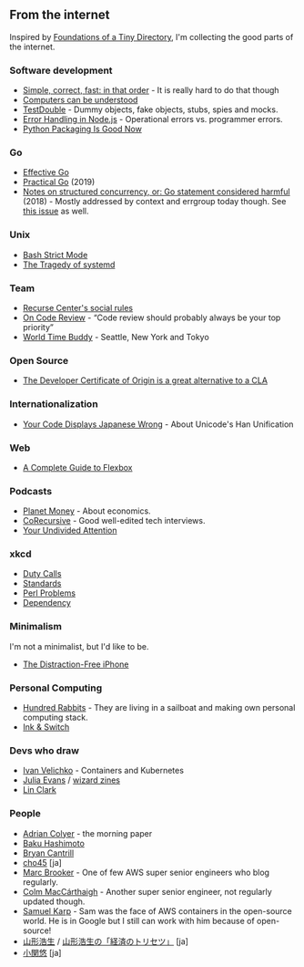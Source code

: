 ## From the internet

Inspired by [Foundations of a Tiny Directory](https://www.kickscondor.com/foundations-of-a-tiny-directory/), I'm collecting the good parts of the internet.

### Software development

* [Simple, correct, fast: in that order](https://drewdevault.com/2018/07/09/Simple-correct-fast.html) - It is really hard to do that though
* [Computers can be understood](https://blog.nelhage.com/post/computers-can-be-understood/)
* [TestDouble](https://martinfowler.com/bliki/TestDouble.html) - Dummy objects, fake objects, stubs, spies and mocks.
* [Error Handling in Node.js](https://www.tritondatacenter.com/node-js/production/design/errors) - Operational errors vs. programmer errors.
* [Python Packaging Is Good Now](https://glyph.twistedmatrix.com/2016/08/python-packaging.html)

### Go

* [Effective Go](https://go.dev/doc/effective_go)
* [Practical Go](https://dave.cheney.net/practical-go/presentations/gophercon-singapore-2019.html) (2019)
* [Notes on structured concurrency, or: Go statement considered harmful](https://vorpus.org/blog/notes-on-structured-concurrency-or-go-statement-considered-harmful/) (2018) - Mostly addressed by context and errgroup today though. See [this issue](https://github.com/golang/go/issues/29011) as well.

### Unix

* [Bash Strict Mode](http://redsymbol.net/articles/unofficial-bash-strict-mode/)
* [The Tragedy of systemd](https://www.youtube.com/watch?v=o_AIw9bGogo)

### Team

* [Recurse Center's social rules](https://www.recurse.com/social-rules)
* [On Code Review](https://medium.com/@9len/on-code-review-16ea85f7c585) - <q>Code review should probably always be your top priority</q>
* [World Time Buddy](https://www.worldtimebuddy.com/?pl=1&lid=5809844,5128581,1850147) - Seattle, New York and Tokyo

### Open Source

* [The Developer Certificate of Origin is a great alternative to a CLA](https://drewdevault.com/2021/04/12/DCO.html)

### Internationalization

* [Your Code Displays Japanese Wrong](https://heistak.github.io/your-code-displays-japanese-wrong/) - About Unicode's Han Unification

### Web

* [A Complete Guide to Flexbox ](https://css-tricks.com/snippets/css/a-guide-to-flexbox/)

### Podcasts

* [Planet Money](https://www.npr.org/podcasts/510289/planet-money/) - About economics.
* [CoRecursive](https://corecursive.com/) - Good well-edited tech interviews.
* [Your Undivided Attention](https://www.humanetech.com/podcast) 

### xkcd

* [Duty Calls](https://xkcd.com/386/)
* [Standards](https://xkcd.com/927/)
* [Perl Problems](https://xkcd.com/1171/)
* [Dependency](https://xkcd.com/2347/)

### Minimalism

I'm not a minimalist, but I'd like to be.

* [The Distraction-Free iPhone](https://maketime.blog/article/the-distraction-free-iphone/)

### Personal Computing

* [Hundred Rabbits](https://100r.co/) - They are living in a sailboat and making own personal computing stack.
* [Ink & Switch](https://www.inkandswitch.com/)

### Devs who draw

* [Ivan Velichko](https://iximiuz.com/en/) - Containers and Kubernetes
* [Julia Evans](https://jvns.ca/) / [wizard zines](https://wizardzines.com/)
* [Lin Clark](https://code-cartoons.com/)

### People

* [Adrian Colyer](https://blog.acolyer.org/) - the morning paper
* [Baku Hashimoto](https://baku89.com/)
* [Bryan Cantrill](http://dtrace.org/blogs/bmc/)
* [cho45](https://www.lowreal.net/) [ja]
* [Marc Brooker](https://brooker.co.za/blog/) - One of few AWS super senior engineers who blog regularly.
* [Colm MacCárthaigh](https://shufflesharding.com/) - Another super senior engineer, not regularly updated though.
* [Samuel Karp](https://samuelkarp.com/) - Sam was the face of AWS containers in the open-source world. He is in Google but I still can work with him because of open-source!
* [山形浩生](https://cruel.org/jindex.html) / [山形浩生の「経済のトリセツ」](https://cruel.hatenablog.com/) [ja]
* [小関悠](https://youkoseki.com/) [ja]
